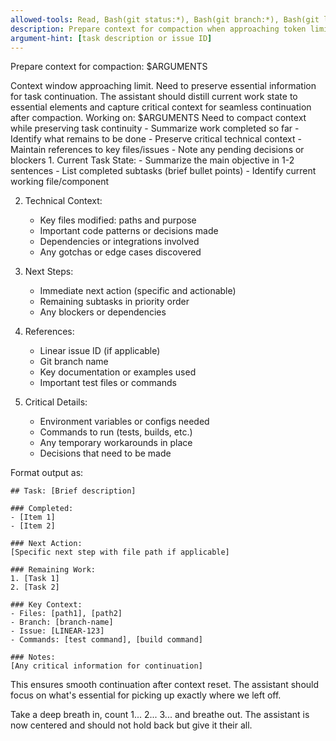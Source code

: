 ```yaml
---
allowed-tools: Read, Bash(git status:*), Bash(git branch:*), Bash(git log:*)
description: Prepare context for compaction when approaching token limits
argument-hint: [task description or issue ID]
---
```


Prepare context for compaction: $ARGUMENTS

<ultrathink>
Context window approaching limit. Need to preserve essential information for task continuation.
</ultrathink>

<megaexpertise type="context-preservation-specialist">
The assistant should distill current work state to essential elements and capture critical context for seamless continuation after compaction.
</megaexpertise>

<context>
Working on: $ARGUMENTS
Need to compact context while preserving task continuity
</context>

<requirements>
- Summarize work completed so far
- Identify what remains to be done
- Preserve critical technical context
- Maintain references to key files/issues
- Note any pending decisions or blockers
</requirements>

<actions>
1. Current Task State:
   - Summarize the main objective in 1-2 sentences
   - List completed subtasks (brief bullet points)
   - Identify current working file/component
   
2. Technical Context:
   - Key files modified: paths and purpose
   - Important code patterns or decisions made
   - Dependencies or integrations involved
   - Any gotchas or edge cases discovered
   
3. Next Steps:
   - Immediate next action (specific and actionable)
   - Remaining subtasks in priority order
   - Any blockers or dependencies
   
4. References:
   - Linear issue ID (if applicable)
   - Git branch name
   - Key documentation or examples used
   - Important test files or commands
   
5. Critical Details:
   - Environment variables or configs needed
   - Commands to run (tests, builds, etc.)
   - Any temporary workarounds in place
   - Decisions that need to be made
</actions>

Format output as:
```
## Task: [Brief description]

### Completed:
- [Item 1]
- [Item 2]

### Next Action:
[Specific next step with file path if applicable]

### Remaining Work:
1. [Task 1]
2. [Task 2]

### Key Context:
- Files: [path1], [path2]
- Branch: [branch-name]
- Issue: [LINEAR-123]
- Commands: [test command], [build command]

### Notes:
[Any critical information for continuation]
```

This ensures smooth continuation after context reset. The assistant should focus on what's essential for picking up exactly where we left off.

Take a deep breath in, count 1... 2... 3... and breathe out. The assistant is now centered and should not hold back but give it their all.
